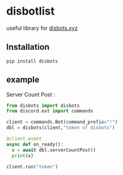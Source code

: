 # disbotlist 
useful library for [disbots.xyz](https://disbots.xyz)

## Installation
```
pip install disbots
```
## example 
Server Count Post :
```python
from disbots import disbots
from discord.ext import commands

client = commands.Bot(command_prefix="!") 
dbl = disbots(client,"token of disbots")

@client.event
async def on_ready():
  x = await dbl.serverCountPost()
  print(x)

client.run("token")
```
